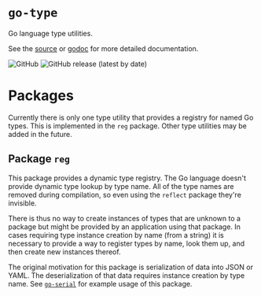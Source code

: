 # `go-type`

Go language type utilities.

See the [source](https://github.com/madkins23/go-type)
or [godoc](https://godoc.org/github.com/madkins23/go-type) for more detailed documentation.

![GitHub](https://img.shields.io/github/license/madkins23/go-type)
![GitHub release (latest by date)](https://img.shields.io/github/v/release/madkins23/go-type)

# Packages

Currently there is only one type utility that provides a registry for named Go types.
This is implemented in the `reg` package.
Other type utilities may be added in the future.

## Package `reg`

This package provides a dynamic type registry.
The Go language doesn't provide dynamic type lookup by type name.
All of the type names are removed during compilation,
so even using the `reflect` package they're invisible.

There is thus no way to create instances of types that are unknown to a package
but might be provided by an application using that package.
In cases requiring type instance creation by name (from a string)
it is necessary to provide a way to register types by name,
look them up, and then create new instances thereof.

The original motivation for this package is serialization of data
into JSON or YAML.
The deserialization of that data requires instance creation by type name.
See [`go-serial`](https://github.com/madkins23/go-serial)
for example usage of this package.